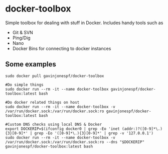 # docker-toolbox
Simple toolbox for dealing with stuff in Docker.  Includes handy tools such as
- Git & SVN
- Ping/Dig
- Nano
- Docker Bins for connecting to docker instances

## Some examples
```
sudo docker pull gavinjonespf/docker-toolbox

#Do simple things
sudo docker run --rm -it --name docker-toolbox gavinjonespf/docker-toolbox:latest bash

#Do docker related things on host
sudo docker run --rm -it --name docker-toolbox -v /var/run/docker.sock:/var/run/docker.sock:ro gavinjonespf/docker-toolbox:latest bash

#Custom DNS checks using local DNS & Docker
export DOCKERIP=$(ifconfig docker0 | grep -Eo 'inet (addr:)?([0-9]*\.){3}[0-9]*' | grep -Eo '([0-9]*\.){3}[0-9]*' | grep -v '127.0.0.1')
sudo docker run --rm -it --name docker-toolbox -v /var/run/docker.sock:/var/run/docker.sock:ro --dns "$DOCKERIP" gavinjonespf/docker-toolbox:latest bash
```

